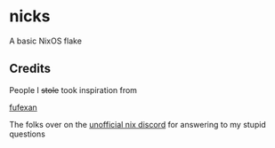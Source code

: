 # nicks

A basic NixOS flake

## Credits

People I ~~stole~~ took inspiration from

[fufexan](https://github.com/fufexan)

The folks over on the [unofficial nix discord](https://discord.gg/RbvHtGa) for answering to my stupid questions
